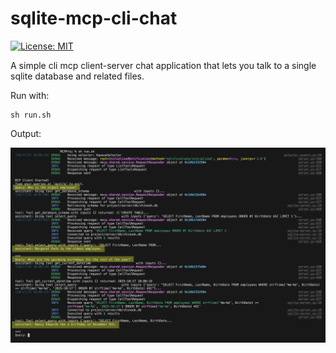 # sqlite-mcp-cli-chat

[![License: MIT](https://img.shields.io/badge/License-MIT-yellow.svg)](https://opensource.org/licenses/MIT)


A simple cli mcp client-server chat application that lets you talk to a single sqlite database and related files.

Run with:
```
sh run.sh
```

Output:

![screenshot of cli run with Chinook sample db](sqlite-mcp-cli-chat.png "Talking to the Chinook DB with Gemini")
